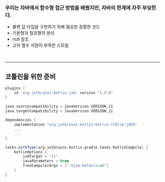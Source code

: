 ### 우리는 자바에서 함수형 접근 방법을 배웠지만, 자바의 한계에 자주 부딪힌다.

- 불변 값 타입을 구현하기 위해 필요한 장황한 코드
- 기본형과 참조형의 분리
- null 참조
- 고차 함수 지원이 부족한 스트림


<br>
<hr>


## 코틀린을 위한 준비

```gradle
plugins {
    id 'org.jetbrains.kotlin.jvm' version "1.5.0"
}

java.sourcecompatibility = JavaVersion.VERSION_11
java.targetCompatibility = JavaVersion.VERSION_11
        
dependencies {
    implementation "org.jetbrains.kotlin:kotlin-stdlib-jdk8"
    ...
    ...
}

tasks.withType(org.jetbrains.kotlin.gradle.tasks.KotlinCompile) {
    kotlinOptions {
        jvmTarget = "11"
        javaParameters = true
        freeCompilerArgs = ["-Xjvm-default=aU"]
    } 
}
```

